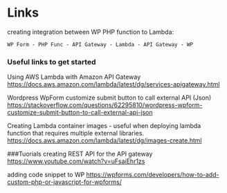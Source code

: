 # Links

creating integration between WP PHP function to Lambda:

```
WP Form - PHP Func - API Gateway - Lambda - API Gateway - WP
```
### Useful links to get started 
Using AWS Lambda with Amazon API Gateway
<https://docs.aws.amazon.com/lambda/latest/dg/services-apigateway.html>


Wordpress WpForm customize submit button to call external API (Json)
<https://stackoverflow.com/questions/62295810/wordpress-wpform-customize-submit-button-to-call-external-api-json>

Creating Lambda container images - useful when deploying lambda function that requires multiple external libraries. 
<https://docs.aws.amazon.com/lambda/latest/dg/images-create.html>

###Tuorials
creating REST API for the API gateway
<https://www.youtube.com/watch?v=uFsaiEhr1zs>

adding code snippet to WP
<https://wpforms.com/developers/how-to-add-custom-php-or-javascript-for-wpforms/>
